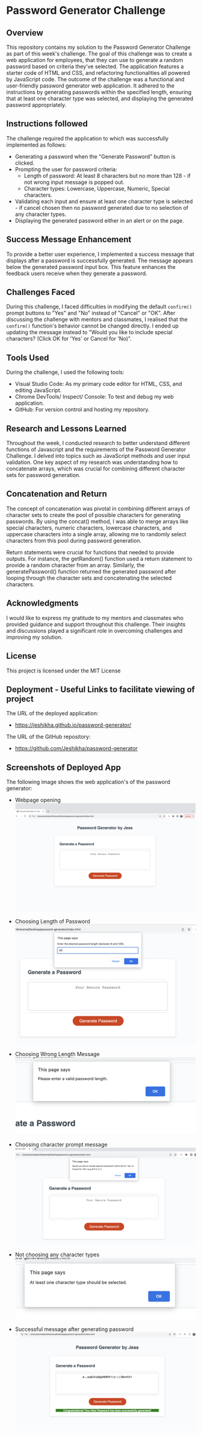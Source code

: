 # Password Generator Challenge

## Overview

This repository contains my solution to the Password Generator Challenge as part of this week's challenge. The goal of this challenge was to create a web application for employees, that they can use to generate a random password based on criteria they’ve selected. The application features a starter code of HTML and CSS, and refactoring functionalities all powered by JavaScript code. The outcome of the challenge was a functional and user-friendly password generator web application. It adhered to the instructions by generating passwords within the specified length, ensuring that at least one character type was selected, and displaying the generated password appropriately.

## Instructions followed

The challenge required the application to which was successfully implemented as follows:

* Generating a password when the "Generate Password" button is clicked.
* Prompting the user for password criteria:
  - Length of password: At least 8 characters but no more than 128 - if not wrong input message is popped out.
  - Character types: Lowercase, Uppercase, Numeric, Special characters.
* Validating each input and ensure at least one character type is selected - if cancel chosen then no password generated due to no selection of any character types.
* Displaying the generated password either in an alert or on the page.

## Success Message Enhancement

To provide a better user experience, I implemented a success message that displays after a password is successfully generated. The message appears below the generated password input box. This feature enhances the feedback users receive when they generate a password.

## Challenges Faced

During this challenge, I faced difficulties in modifying the default `confirm()` prompt buttons to "Yes" and "No" instead of "Cancel" or "OK". After discussing the challenge with mentors and classmates, I realised that the `confirm()` function's behavior cannot be changed directly. I ended up updating the message instead to "Would you like to include special characters? (Click OK for 'Yes' or Cancel for 'No)".

## Tools Used

During the challenge, I used the following tools:

- Visual Studio Code: As my primary code editor for HTML, CSS, and editing JavaScript.
- Chrome DevTools/ Inspect/ Console: To test and debug my web application.
- GitHub: For version control and hosting my repository.

## Research and Lessons Learned
Throughout the week, I conducted research to better understand different functions of Javascript and the requirements of the Password Generator Challenge. I delved into topics such as JavaScript methods and user input validation. One key aspect of my research was understanding how to concatenate arrays, which was crucial for combining different character sets for password generation.

## Concatenation and Return
The concept of concatenation was pivotal in combining different arrays of character sets to create the pool of possible characters for generating passwords. By using the concat() method, I was able to merge arrays like special characters, numeric characters, lowercase characters, and uppercase characters into a single array, allowing me to randomly select characters from this pool during password generation.

Return statements were crucial for functions that needed to provide outputs. For instance, the getRandom() function used a return statement to provide a random character from an array. Similarly, the generatePassword() function returned the generated password after looping through the character sets and concatenating the selected characters.

## Acknowledgments

I would like to express my gratitude to my mentors and classmates who provided guidance and support throughout this challenge. Their insights and discussions played a significant role in overcoming challenges and improving my solution.

## License

This project is licensed under the MIT License

## Deployment - Useful Links to facilitate viewing of project
The URL of the deployed application:
* https://jeshikha.github.io/password-generator/    

The URL of the GitHub repository:
* https://github.com/Jeshikha/password-generator 


## Screenshots of Deployed App
The following image shows the web application's of the password generator:
* Webpage opening
![opening the code in the browser resulting analysis image](images/webpage.png)

* Choosing Length of Password
![prompt for choosing length of password](images/length.png)

* Choosing Wrong Length Message
![opening the code in the browser resulting analysis image](images/wronglength.png)

* Choosing character prompt message
![opening the code in the browser resulting analysis image](images/chara.png)

* Not choosing any character types
![opening the code in the browser resulting analysis image](images/nochar.png)

* Successful message after generating password
![opening the code in the browser resulting analysis image](images/successful.png)


